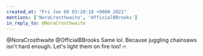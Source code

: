 ```yaml
---
created_at: "Fri Jan 08 03:20:18 +0000 2021"
mentions: ['NoraCrosthwaite', 'OfficialBBrooks']
in_reply_to: @NoraCrosthwaite
---
```


@NoraCrosthwaite @OfficialBBrooks Same lol. Because juggling chainsaws isn't hard enough.  Let's light them on fire too! 🔥